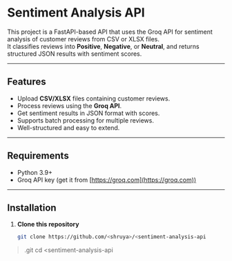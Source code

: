 # Sentiment Analysis API

This project is a FastAPI-based API that uses the Groq API for sentiment analysis of customer reviews from CSV or XLSX files.  
It classifies reviews into **Positive**, **Negative**, or **Neutral**, and returns structured JSON results with sentiment scores.

---

## Features
- Upload **CSV/XLSX** files containing customer reviews.
- Process reviews using the **Groq API**.
- Get sentiment results in JSON format with scores.
- Supports batch processing for multiple reviews.
- Well-structured and easy to extend.

---

## Requirements
- Python 3.9+
- Groq API key (get it from [https://groq.com](https://groq.com))

---

## Installation

1. **Clone this repository**
   ```bash
   git clone https://github.com/<shruya>/<sentiment-analysis-api
>.git
   cd <sentiment-analysis-api
>
